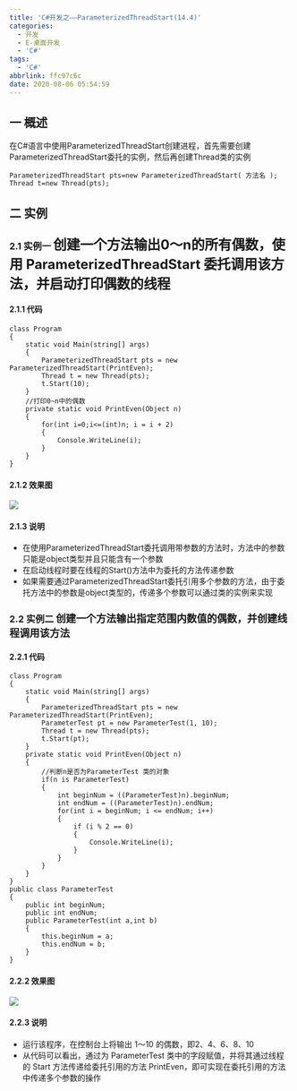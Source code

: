```yaml
---
title: 'C#开发之——ParameterizedThreadStart(14.4)'
categories:
  - 开发
  - E-桌面开发
  - 'C#'
tags:
  - 'C#'
abbrlink: ffc97c6c
date: 2020-08-06 05:54:59
---
```

## 一 概述

在C#语言中使用ParameterizedThreadStart创建进程，首先需要创建ParameterizedThreadStart委托的实例，然后再创建Thread类的实例

```
ParameterizedThreadStart pts=new ParameterizedThreadStart( 方法名 );
Thread t=new Thread(pts);
```

<!--more-->

## 二 实例 

### 2.1 实例一 <font size=5> 创建一个方法输出0〜n的所有偶数，使用 ParameterizedThreadStart 委托调用该方法，并启动打印偶数的线程 </font>

#### 2.1.1 代码

```
class Program
{
    static void Main(string[] args)
    {
        ParameterizedThreadStart pts = new ParameterizedThreadStart(PrintEven);
        Thread t = new Thread(pts);
        t.Start(10);
    }
    //打印0~n中的偶数
    private static void PrintEven(Object n)
    {
        for(int i=0;i<=(int)n; i = i + 2)
        {
            Console.WriteLine(i);
        }
    }
}
```

#### 2.1.2 效果图
![][1]

#### 2.1.3 说明

* 在使用ParameterizedThreadStart委托调用带参数的方法时，方法中的参数只能是object类型并且只能含有一个参数
* 在启动线程时要在线程的Start()方法中为委托的方法传递参数
* 如果需要通过ParameterizedThreadStart委托引用多个参数的方法，由于委托方法中的参数是object类型的，传递多个参数可以通过类的实例来实现

### 2.2 实例二 <font size=4> 创建一个方法输出指定范围内数值的偶数，并创建线程调用该方法 </font>

#### 2.2.1 代码

```
class Program
{
    static void Main(string[] args)
    {
        ParameterizedThreadStart pts = new ParameterizedThreadStart(PrintEven);
        ParameterTest pt = new ParameterTest(1, 10);
        Thread t = new Thread(pts);
        t.Start(pt);
    }
    private static void PrintEven(Object n)
    {
        //判断n是否为ParameterTest 类的对象
        if(n is ParameterTest)
        {
            int beginNum = ((ParameterTest)n).beginNum;
            int endNum = ((ParameterTest)n).endNum;
            for(int i = beginNum; i <= endNum; i++)
            {
                if (i % 2 == 0)
                {
                    Console.WriteLine(i);
                }
            }
        }
    }
}
public class ParameterTest
{
    public int beginNum;
    public int endNum;
    public ParameterTest(int a,int b)
    {
        this.beginNum = a;
        this.endNum = b;
    }
}
```

#### 2.2.2 效果图
![][2]

#### 2.2.3 说明

*  运行该程序，在控制台上将输出 1〜10 的偶数，即2、4、6、8、10 
*  从代码可以看出，通过为 ParameterTest 类中的字段赋值，并将其通过线程的 Start 方法传递给委托引用的方法 PrintEven，即可实现在委托引用的方法中传递多个参数的操作 



[1]:https://raw.githubusercontent.com/PGzxc/CDN/master/blog-image/csharp-parameterized-threadstart-even.png
[2]:https://raw.githubusercontent.com/PGzxc/CDN/master/blog-image/csharp-parameterized-threadstart-more-param.png